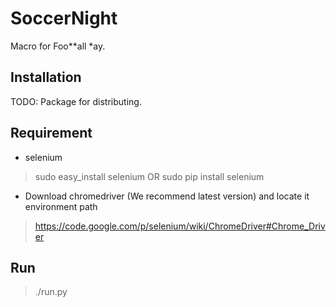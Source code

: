 SoccerNight
===========

Macro for Foo\*\*all \*ay.


Installation
----

TODO: Package for distributing.


Requirement
----


* selenium
> sudo easy_install selenium   OR  sudo pip install selenium

* Download chromedriver (We recommend latest version) and locate it environment path
> https://code.google.com/p/selenium/wiki/ChromeDriver#Chrome_Driver

Run
------------

> ./run.py
